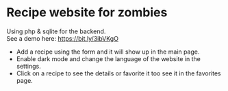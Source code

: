 # Recipe website for zombies

Using php & sqlite for the backend.
<br />
See a demo here: https://bit.ly/3ibVKgO

- Add a recipe using the form and it will show up in the main page.
- Enable dark mode and change the language of the website in the settings.
- Click on a recipe to see the details or favorite it too see it in the favorites page.
